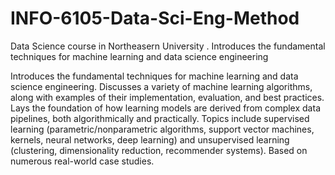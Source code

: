 # INFO-6105-Data-Sci-Eng-Method
Data Science course in Northeasern University . Introduces the fundamental techniques for machine learning and data science engineering

Introduces the fundamental techniques for machine learning and data science engineering. Discusses a variety of machine learning algorithms, along with examples of their implementation, evaluation, and best practices. Lays the foundation of how learning models are derived from complex data pipelines, both algorithmically and practically. Topics include supervised learning (parametric/nonparametric algorithms, support vector machines, kernels, neural networks, deep learning) and unsupervised learning (clustering, dimensionality reduction, recommender systems). Based on numerous real-world case studies.
